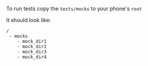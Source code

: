 To run tests copy the `tests/mocks` to your phone's `root`

It should look like: 
```
/ 
 - mocks
    - mock_dir1
    - mock_dir2
    - mock_dir3
    - mock_dir4
```

